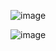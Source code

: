 ![image](https://user-images.githubusercontent.com/12487549/137474059-317b6050-7394-47b1-b722-d034b428f83f.png)

![image](https://user-images.githubusercontent.com/12487549/137474119-39ecc975-9548-4d5d-870b-09d66bf7921f.png)
